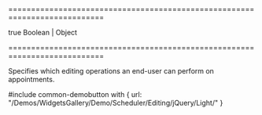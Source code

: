 ===========================================================================
<!--default-->true<!--/default-->
<!--type-->Boolean | Object<!--/type-->
===========================================================================

<!--shortDescription-->
Specifies which editing operations an end-user can perform on appointments.
<!--/shortDescription-->

<!--fullDescription-->
#include common-demobutton with {
    url: "/Demos/WidgetsGallery/Demo/Scheduler/Editing/jQuery/Light/"
}
<!--/fullDescription-->